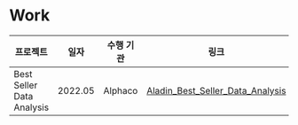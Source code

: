 # Work

프로젝트  | 일자 | 수행 기관 | 링크
-------------------|------|-------|---------------------|
Best Seller Data Analysis | 2022.05 | Alphaco | [Aladin_Best_Seller_Data_Analysis](https://github.com/namwootree/Portfolio/tree/main/Alphaco_(Deep_Learning_Boot_Camp)/Mini_Project/Aladin_Best_Seller_Data_Analysis)

